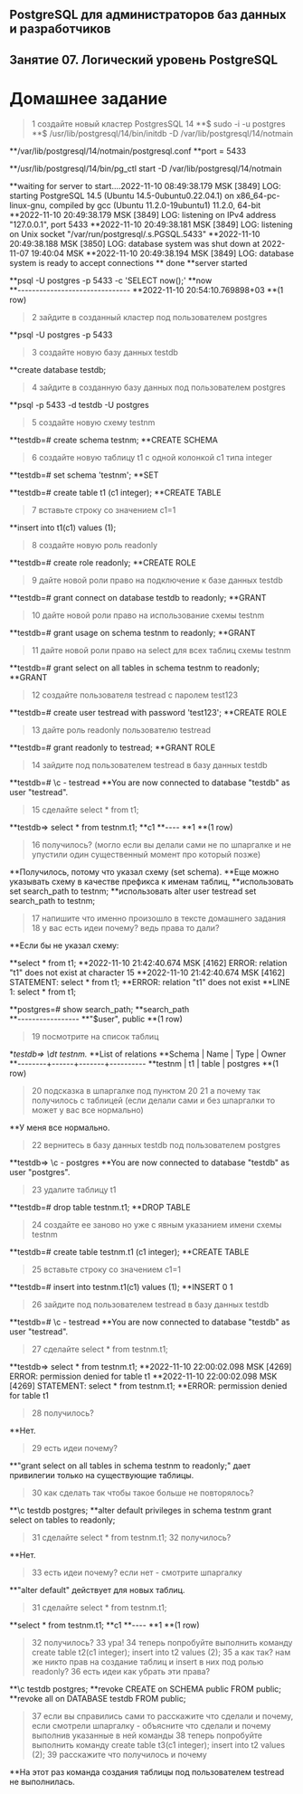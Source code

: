## PostgreSQL для администраторов баз данных и разработчиков ##  
## Занятие 07. Логический уровень PostgreSQL ##  
# Домашнее задание #  

>1 создайте новый кластер PostgresSQL 14
**$ sudo -i -u postgres
**$ /usr/lib/postgresql/14/bin/initdb -D /var/lib/postgresql/14/notmain

**/var/lib/postgresql/14/notmain/postgresql.conf
**port = 5433

**/usr/lib/postgresql/14/bin/pg_ctl start -D /var/lib/postgresql/14/notmain

**waiting for server to start....2022-11-10 08:49:38.179 MSK [3849] LOG:  starting PostgreSQL 14.5 (Ubuntu 14.5-0ubuntu0.22.04.1) on x86_64-pc-linux-gnu, compiled by gcc (Ubuntu 11.2.0-19ubuntu1) 11.2.0, 64-bit
**2022-11-10 20:49:38.179 MSK [3849] LOG:  listening on IPv4 address "127.0.0.1", port 5433
**2022-11-10 20:49:38.181 MSK [3849] LOG:  listening on Unix socket "/var/run/postgresql/.s.PGSQL.5433"
**2022-11-10 20:49:38.188 MSK [3850] LOG:  database system was shut down at 2022-11-07 19:40:04 MSK
**2022-11-10 20:49:38.194 MSK [3849] LOG:  database system is ready to accept connections
** done
**server started

**psql -U postgres -p 5433 -c 'SELECT now();'
**now              
**-------------------------------
**2022-11-10 20:54:10.769898+03
**(1 row)


>2 зайдите в созданный кластер под пользователем postgres

**psql -U postgres -p 5433

>3 создайте новую базу данных testdb

**create database testdb;

>4 зайдите в созданную базу данных под пользователем postgres

**psql -p 5433 -d testdb -U postgres

>5 создайте новую схему testnm

**testdb=# create schema testnm;
**CREATE SCHEMA

>6 создайте новую таблицу t1 с одной колонкой c1 типа integer

**testdb=# set schema 'testnm';
**SET

**testdb=# create table t1 (c1 integer);
**CREATE TABLE

>7 вставьте строку со значением c1=1

**insert into t1(c1) values (1);

>8 создайте новую роль readonly

**testdb=# create role readonly;
**CREATE ROLE

>9 дайте новой роли право на подключение к базе данных testdb

**testdb=# grant connect on database testdb to readonly;
**GRANT

>10 дайте новой роли право на использование схемы testnm

**testdb=# grant usage on schema testnm to readonly; 
**GRANT

>11 дайте новой роли право на select для всех таблиц схемы testnm

**testdb=# grant select on all tables in schema testnm to readonly;
**GRANT

>12 создайте пользователя testread с паролем test123

**testdb=# create user testread with password 'test123';
**CREATE ROLE

>13 дайте роль readonly пользователю testread

**testdb=# grant readonly to testread;
**GRANT ROLE

>14 зайдите под пользователем testread в базу данных testdb

**testdb=# \c - testread
**You are now connected to database "testdb" as user "testread".

>15 сделайте select * from t1;

**testdb=> select * from testnm.t1;
**c1 
**----
**1
**(1 row)

>16 получилось? (могло если вы делали сами не по шпаргалке и не упустили один существенный момент про который позже)

**Получилось, потому что указал схему (set schema).
**Еще можно указывать схему в качестве префикса к именам таблиц,
**использовать set search_path to testnm;
**использовать alter user testread set search_path to testnm;

>17 напишите что именно произошло в тексте домашнего задания
>18 у вас есть идеи почему? ведь права то дали?

**Если бы не указал схему:

**select * from t1;
**2022-11-10 21:42:40.674 MSK [4162] ERROR:  relation "t1" does not exist at character 15
**2022-11-10 21:42:40.674 MSK [4162] STATEMENT:  select * from t1;
**ERROR:  relation "t1" does not exist
**LINE 1: select * from t1;

**postgres=# show search_path;
**search_path   
**-----------------
**"$user", public
**(1 row)


>19 посмотрите на список таблиц

**testdb=> \dt testnm.*
**List of relations
**Schema | Name | Type  |  Owner   
**--------+------+-------+----------
**testnm | t1   | table | postgres
**(1 row)

>20 подсказка в шпаргалке под пунктом 20
>21 а почему так получилось с таблицей (если делали сами и без шпаргалки то может у вас все нормально)

**У меня все нормально.

>22 вернитесь в базу данных testdb под пользователем postgres

**testdb=> \c - postgres
**You are now connected to database "testdb" as user "postgres".

>23 удалите таблицу t1

**testdb=# drop table testnm.t1;
**DROP TABLE

>24 создайте ее заново но уже с явным указанием имени схемы testnm

**testdb=# create table testnm.t1 (c1 integer);
**CREATE TABLE

>25 вставьте строку со значением c1=1

**testdb=# insert into testnm.t1(c1) values (1);
**INSERT 0 1

>26 зайдите под пользователем testread в базу данных testdb

**testdb=# \c - testread
**You are now connected to database "testdb" as user "testread".

>27 сделайте select * from testnm.t1;

**testdb=> select * from testnm.t1;
**2022-11-10 22:00:02.098 MSK [4269] ERROR:  permission denied for table t1
**2022-11-10 22:00:02.098 MSK [4269] STATEMENT:  select * from testnm.t1;
**ERROR:  permission denied for table t1

>28 получилось?

**Нет.

>29 есть идеи почему? 

**"grant select on all tables in schema testnm to readonly;" дает привилегии только на существующие таблицы.

>30 как сделать так чтобы такое больше не повторялось? 

**\c testdb postgres; 
**alter default privileges in schema testnm grant select on tables to readonly;

>31 сделайте select * from testnm.t1;
>32 получилось?

**Нет.

>33 есть идеи почему? если нет - смотрите шпаргалку

**"alter default" действует для новых таблиц.

>31 сделайте select * from testnm.t1;

**select * from testnm.t1;
**c1 
**----
**1
**(1 row)

>32 получилось?
>33 ура!
>34 теперь попробуйте выполнить команду create table t2(c1 integer); insert into t2 values (2);
>35 а как так? нам же никто прав на создание таблиц и insert в них под ролью readonly?
>36 есть идеи как убрать эти права?

**\c testdb postgres; 
**revoke CREATE on SCHEMA public FROM public; 
**revoke all on DATABASE testdb FROM public;

>37 если вы справились сами то расскажите что сделали и почему, если смотрели шпаргалку - объясните что сделали и почему выполнив указанные в ней команды
>38 теперь попробуйте выполнить команду create table t3(c1 integer); insert into t2 values (2);
>39 расскажите что получилось и почему

**На этот раз команда создания таблицы под пользователем testread не выполнилась.
